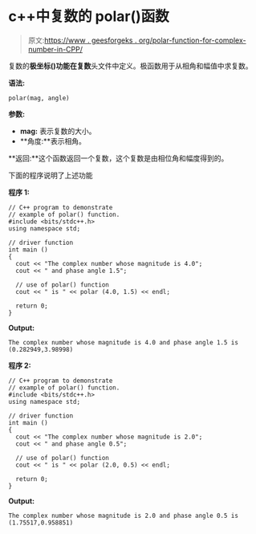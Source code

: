 # c++中复数的 polar()函数

> 原文:[https://www . geesforgeks . org/polar-function-for-complex-number-in-CPP/](https://www.geeksforgeeks.org/polar-function-for-complex-number-in-cpp/)

复数的**极坐标()**功能在**复数**头文件中定义。极函数用于从相角和幅值中求复数。

**语法:**

```
polar(mag, angle)

```

**参数:**

*   **mag:** 表示复数的大小。
*   **角度:**表示相角。

**返回:**这个函数返回一个复数，这个复数是由相位角和幅度得到的。

下面的程序说明了上述功能

**程序 1:**

```
// C++ program to demonstrate
// example of polar() function.
#include <bits/stdc++.h>
using namespace std;

// driver function
int main ()
{
  cout << "The complex number whose magnitude is 4.0";
  cout << " and phase angle 1.5";

  // use of polar() function
  cout << " is " << polar (4.0, 1.5) << endl;

  return 0;
}
```

**Output:**

```
The complex number whose magnitude is 4.0 and phase angle 1.5 is (0.282949,3.98998)

```

**程序 2:**

```
// C++ program to demonstrate
// example of polar() function.
#include <bits/stdc++.h>
using namespace std;

// driver function
int main ()
{
  cout << "The complex number whose magnitude is 2.0";
  cout << " and phase angle 0.5";

  // use of polar() function
  cout << " is " << polar (2.0, 0.5) << endl;

  return 0;
}
```

**Output:**

```
The complex number whose magnitude is 2.0 and phase angle 0.5 is (1.75517,0.958851)

```